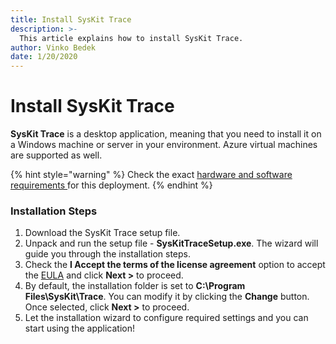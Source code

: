 ```yaml
---
title: Install SysKit Trace
description: >-
  This article explains how to install SysKit Trace.
author: Vinko Bedek
date: 1/20/2020
---
```


# Install SysKit Trace

**SysKit Trace** is a desktop application, meaning that you need to install it on a Windows machine or server in your environment. Azure virtual machines are supported as well.

{% hint style="warning" %}
Check the exact [hardware and software requirements ](./requirements.md) for this deployment.
{% endhint %}

### Installation Steps

1. Download the SysKit Trace setup file.
2. Unpack and run the setup file - **SysKitTraceSetup.exe**. The wizard will guide you through the installation steps.
3. Check the **I Accept the terms of the license agreement** option to accept the [EULA](https://www.syskit.com/eula/) and click **Next &gt;** to proceed.
4. By default, the installation folder is set to **C:\Program Files\SysKit\Trace**. You can modify it by clicking the **Change** button. Once selected, click **Next &gt;** to proceed. 
5. Let the installation wizard to configure required settings and you can start using the application!



